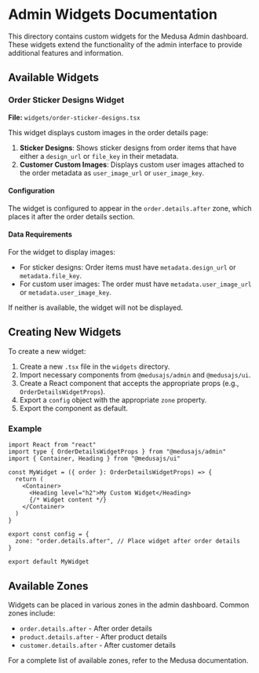 # Admin Widgets Documentation

This directory contains custom widgets for the Medusa Admin dashboard. These widgets extend the functionality of the admin interface to provide additional features and information.

## Available Widgets

### Order Sticker Designs Widget

**File:** `widgets/order-sticker-designs.tsx`

This widget displays custom images in the order details page:

1. **Sticker Designs**: Shows sticker designs from order items that have either a `design_url` or `file_key` in their metadata.
2. **Customer Custom Images**: Displays custom user images attached to the order metadata as `user_image_url` or `user_image_key`.

#### Configuration

The widget is configured to appear in the `order.details.after` zone, which places it after the order details section.

#### Data Requirements

For the widget to display images:

- For sticker designs: Order items must have `metadata.design_url` or `metadata.file_key`.
- For custom user images: The order must have `metadata.user_image_url` or `metadata.user_image_key`.

If neither is available, the widget will not be displayed.

## Creating New Widgets

To create a new widget:

1. Create a new `.tsx` file in the `widgets` directory.
2. Import necessary components from `@medusajs/admin` and `@medusajs/ui`.
3. Create a React component that accepts the appropriate props (e.g., `OrderDetailsWidgetProps`).
4. Export a `config` object with the appropriate `zone` property.
5. Export the component as default.

### Example

```tsx
import React from "react"
import type { OrderDetailsWidgetProps } from "@medusajs/admin"
import { Container, Heading } from "@medusajs/ui"

const MyWidget = ({ order }: OrderDetailsWidgetProps) => {
  return (
    <Container>
      <Heading level="h2">My Custom Widget</Heading>
      {/* Widget content */}
    </Container>
  )
}

export const config = {
  zone: "order.details.after", // Place widget after order details
}

export default MyWidget
```

## Available Zones

Widgets can be placed in various zones in the admin dashboard. Common zones include:

- `order.details.after` - After order details
- `product.details.after` - After product details
- `customer.details.after` - After customer details

For a complete list of available zones, refer to the Medusa documentation. 